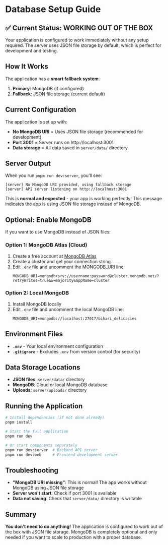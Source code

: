 # Database Setup Guide

## ✅ Current Status: WORKING OUT OF THE BOX

Your application is configured to work immediately without any setup required. The server uses JSON file storage by default, which is perfect for development and testing.

## How It Works

The application has a **smart fallback system**:

1. **Primary**: MongoDB (if configured)
2. **Fallback**: JSON file storage (current default)

## Current Configuration

The application is set up with:
- **No MongoDB URI** = Uses JSON file storage (recommended for development)
- **Port 3001** = Server runs on http://localhost:3001
- **Data storage** = All data saved in `server/data/` directory

## Server Output

When you run `pnpm run dev:server`, you'll see:
```
[server] No MongoDB URI provided, using fallback storage
[server] API server listening on http://localhost:3001
```

This is **normal and expected** - your app is working perfectly! This message indicates the app is using JSON file storage instead of MongoDB.

## Optional: Enable MongoDB

If you want to use MongoDB instead of JSON files:

### Option 1: MongoDB Atlas (Cloud)
1. Create a free account at [MongoDB Atlas](https://cloud.mongodb.com)
2. Create a cluster and get your connection string
3. Edit `.env` file and uncomment the MONGODB_URI line:
   ```
   MONGODB_URI=mongodb+srv://username:password@cluster.mongodb.net/?retryWrites=true&w=majority&appName=cluster
   ```

### Option 2: Local MongoDB
1. Install MongoDB locally
2. Edit `.env` file and uncomment the local MongoDB line:
   ```
   MONGODB_URI=mongodb://localhost:27017/bihari_delicacies
   ```

## Environment Files

- **`.env`** - Your local environment configuration
- **`.gitignore`** - Excludes `.env` from version control (for security)

## Data Storage Locations

- **JSON files**: `server/data/` directory
- **MongoDB**: Cloud or local MongoDB database
- **Uploads**: `server/uploads/` directory

## Running the Application

```bash
# Install dependencies (if not done already)
pnpm install

# Start the full application
pnpm run dev

# Or start components separately
pnpm run dev:server  # Backend API server
pnpm run dev:web     # Frontend development server
```

## Troubleshooting

- **"MongoDB URI missing"**: This is normal! The app works without MongoDB using JSON file storage
- **Server won't start**: Check if port 3001 is available
- **Data not saving**: Check that `server/data/` directory is writable

## Summary

**You don't need to do anything!** The application is configured to work out of the box with JSON file storage. MongoDB is completely optional and only needed if you want to scale to production with a proper database.